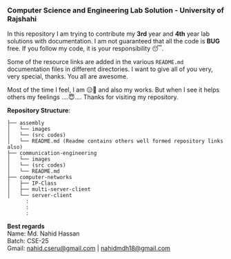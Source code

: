 ### Computer Science and Engineering Lab Solution - University of Rajshahi

In this repository I am trying to contribute my **3rd** year and **4th** year lab solutions with documentation. I am not guaranteed that all the code is **BUG** free. If you follow my code, it is your responsibility 😴. 

Some of the resource links are added in the various `README.md` documentation files in different directories. I want to give all of you very, very special, thanks. You all are awesome. 

Most of the time I feel, I am 😑🙇 and also my works. But when I see it helps others my feelings ....😇.... Thanks for visiting my repository. 

**Repository Structure**:

```
├── assembly
│   └── images
│   └── (src codes)
│   └── README.md (Readme contains others well formed repository links also)
├── communication-engineering
│   └── images
│   └── (src codes)
│   └── README.md
├── computer-networks
│   ├── IP-Class
│   ├── multi-server-client
│   └── server-client
      :
      :
      :
```


**Best regards**<br>
Name: Md. Nahid Hassan<br>
Batch: CSE-25<br>
Gmail: <nahid.cseru@gmail.com> | <nahidmdh18@gmail.com><br>

